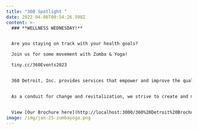 ```yaml
---
title: "360 Spotlight "
date: 2022-04-06T00:54:26.598Z
content: >-
  ### **WELLNESS WEDNESDAY!**


  Are you staying on track with your health goals?

  Join us for some movement with Zumba & Yoga!

  tiny.cc/360Events2023


  360 Detroit, Inc. provides services that empower and improve the quality of life for individuals and families. We are dedicated to assisting people in becoming self-sufficient, anchored, stabilized and well-rounded community members.


  As a conduit for change and revitalization, we strive to create and maintain viable, safe communities within Detroit.


  View [Our Brochure here](http://localhost:3000/360%20Detroit%20Brochure.pdf)!
image: /img/jan-25-zumbayoga.png
---
```

